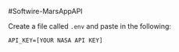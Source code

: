#Softwire-MarsAppAPI

Create a file called `.env` and paste in the following:

```
API_KEY=[YOUR NASA API KEY]
```
